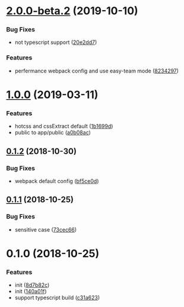 <a name="2.0.0-beta.2"></a>
# [2.0.0-beta.2](https://github.com/ves-team/ves-cli/compare/1.0.0...2.0.0-beta.2) (2019-10-10)


### Bug Fixes

* not typescript support ([20e2dd7](https://github.com/ves-team/ves-cli/commit/20e2dd7))


### Features

* perfermance webpack config and use easy-team mode ([8234297](https://github.com/ves-team/ves-cli/commit/8234297))



<a name="1.0.0"></a>
# [1.0.0](https://github.com/ves-team/ves-cli/compare/0.1.2...1.0.0) (2019-03-11)


### Features

* hotcss and cssExtract default ([1b1699d](https://github.com/ves-team/ves-cli/commit/1b1699d))
* public to app/public ([a0b08ac](https://github.com/ves-team/ves-cli/commit/a0b08ac))



<a name="0.1.2"></a>
## [0.1.2](https://github.com/ves-team/ves-cli/compare/0.1.1...0.1.2) (2018-10-30)


### Bug Fixes

* webpack default config ([bf5ce0d](https://github.com/ves-team/ves-cli/commit/bf5ce0d))



<a name="0.1.1"></a>
## [0.1.1](https://github.com/ves-team/ves-cli/compare/0.1.0...0.1.1) (2018-10-25)


### Bug Fixes

* sensitive case ([73cec66](https://github.com/ves-team/ves-cli/commit/73cec66))



<a name="0.1.0"></a>
# 0.1.0 (2018-10-25)


### Features

* init ([8d7b82c](https://github.com/ves-team/ves-cli/commit/8d7b82c))
* init ([140a01f](https://github.com/ves-team/ves-cli/commit/140a01f))
* support typescript build ([c31a623](https://github.com/ves-team/ves-cli/commit/c31a623))



